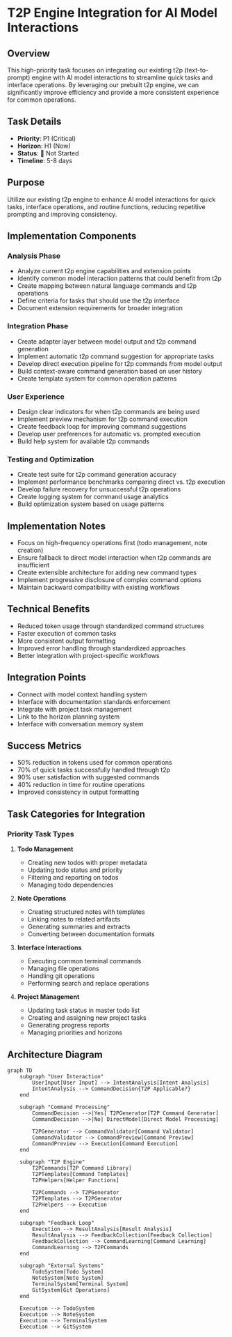 # T2P Engine Integration for AI Model Interactions

## Overview

This high-priority task focuses on integrating our existing t2p (text-to-prompt) engine with AI model interactions to streamline quick tasks and interface operations. By leveraging our prebuilt t2p engine, we can significantly improve efficiency and provide a more consistent experience for common operations.

## Task Details

- **Priority**: P1 (Critical)
- **Horizon**: H1 (Now)
- **Status**: 🔴 Not Started
- **Timeline**: 5-8 days

## Purpose

Utilize our existing t2p engine to enhance AI model interactions for quick tasks, interface operations, and routine functions, reducing repetitive prompting and improving consistency.

## Implementation Components

### Analysis Phase

- Analyze current t2p engine capabilities and extension points
- Identify common model interaction patterns that could benefit from t2p
- Create mapping between natural language commands and t2p operations
- Define criteria for tasks that should use the t2p interface
- Document extension requirements for broader integration

### Integration Phase

- Create adapter layer between model output and t2p command generation
- Implement automatic t2p command suggestion for appropriate tasks
- Develop direct execution pipeline for t2p commands from model output
- Build context-aware command generation based on user history
- Create template system for common operation patterns

### User Experience

- Design clear indicators for when t2p commands are being used
- Implement preview mechanism for t2p command execution
- Create feedback loop for improving command suggestions
- Develop user preferences for automatic vs. prompted execution
- Build help system for available t2p commands

### Testing and Optimization

- Create test suite for t2p command generation accuracy
- Implement performance benchmarks comparing direct vs. t2p execution
- Develop failure recovery for unsuccessful t2p operations
- Create logging system for command usage analytics
- Build optimization system based on usage patterns

## Implementation Notes

- Focus on high-frequency operations first (todo management, note creation)
- Ensure fallback to direct model interaction when t2p commands are insufficient
- Create extensible architecture for adding new command types
- Implement progressive disclosure of complex command options
- Maintain backward compatibility with existing workflows

## Technical Benefits

- Reduced token usage through standardized command structures
- Faster execution of common tasks
- More consistent output formatting
- Improved error handling through standardized approaches
- Better integration with project-specific workflows

## Integration Points

- Connect with model context handling system
- Interface with documentation standards enforcement
- Integrate with project task management
- Link to the horizon planning system
- Interface with conversation memory system

## Success Metrics

- 50% reduction in tokens used for common operations
- 70% of quick tasks successfully handled through t2p
- 90% user satisfaction with suggested commands
- 40% reduction in time for routine operations
- Improved consistency in output formatting

## Task Categories for Integration

### Priority Task Types

1. **Todo Management**

   - Creating new todos with proper metadata
   - Updating todo status and priority
   - Filtering and reporting on todos
   - Managing todo dependencies

2. **Note Operations**

   - Creating structured notes with templates
   - Linking notes to related artifacts
   - Generating summaries and extracts
   - Converting between documentation formats

3. **Interface Interactions**

   - Executing common terminal commands
   - Managing file operations
   - Handling git operations
   - Performing search and replace operations

4. **Project Management**
   - Updating task status in master todo list
   - Creating and assigning new project tasks
   - Generating progress reports
   - Managing priorities and horizons

## Architecture Diagram

```mermaid
graph TD
    subgraph "User Interaction"
        UserInput[User Input] --> IntentAnalysis[Intent Analysis]
        IntentAnalysis --> CommandDecision{T2P Applicable?}
    end

    subgraph "Command Processing"
        CommandDecision -->|Yes| T2PGenerator[T2P Command Generator]
        CommandDecision -->|No| DirectModel[Direct Model Processing]

        T2PGenerator --> CommandValidator[Command Validator]
        CommandValidator --> CommandPreview[Command Preview]
        CommandPreview --> Execution[Command Execution]
    end

    subgraph "T2P Engine"
        T2PCommands[T2P Command Library]
        T2PTemplates[Command Templates]
        T2PHelpers[Helper Functions]

        T2PCommands --> T2PGenerator
        T2PTemplates --> T2PGenerator
        T2PHelpers --> Execution
    end

    subgraph "Feedback Loop"
        Execution --> ResultAnalysis[Result Analysis]
        ResultAnalysis --> FeedbackCollection[Feedback Collection]
        FeedbackCollection --> CommandLearning[Command Learning]
        CommandLearning --> T2PCommands
    end

    subgraph "External Systems"
        TodoSystem[Todo System]
        NoteSystem[Note System]
        TerminalSystem[Terminal System]
        GitSystem[Git Operations]
    end

    Execution --> TodoSystem
    Execution --> NoteSystem
    Execution --> TerminalSystem
    Execution --> GitSystem
```
